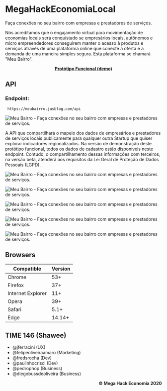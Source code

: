 # MegaHackEconomiaLocal

Faça conexões no seu bairro com empresas e prestadores de serviços.

Nós acreditamos que o engajamento virtual para movimentação de economias locais será conquistado se empresários locais, autônomos e micro empreendedores conseguirem manter o acesso à produtos e serviços através de uma plataforma online que conecte a oferta e a demanda de uma maneira simples segura. Esta plataforma se chamará "Meu Bairro".

<p align="center">
  <p align="center">
    <a href="https://meubairro.jusblog.com"><strong>Protótipo Funcional (demo)</strong></a>
  </p>
</p>

## API

### Endpoint:

     https://meubairro.jusblog.com/api

![Meu Bairro - Faça conexões no seu bairro com empresas e prestadores de serviços.](https://meubairro.jusblog.com/assets/img/prototype/v1/api.png)

A API que compartilhará o mapeio dos dados de empresários e prestadores de serviços locais publicamente para qualquer outra Startup que quiser explorar indicadores regionalizados. Na versão de demonstração deste protótipo funcional, todos os dados de cadastro estão disponíveis neste endpoint. Contudo, o compartilhamento dessas informações com terceiros, na versão beta, atenderá aos requisitos da Lei Geral de Proteção de Dados Pessoais (LGPD).

![Meu Bairro - Faça conexões no seu bairro com empresas e prestadores de serviços.](https://meubairro.jusblog.com/assets/img/prototype/v1/home.jpeg)


![Meu Bairro - Faça conexões no seu bairro com empresas e prestadores de serviços.](https://meubairro.jusblog.com/assets/img/prototype/v1/map.jpeg)

![Meu Bairro - Faça conexões no seu bairro com empresas e prestadores de serviços.](https://meubairro.jusblog.com/assets/img/prototype/v1/whatsapp.jpeg)

![Meu Bairro - Faça conexões no seu bairro com empresas e prestadores de serviços.](https://meubairro.jusblog.com/assets/img/prototype/v1/app-icon.jpeg)

![Meu Bairro - Faça conexões no seu bairro com empresas e prestadores de serviços.](https://meubairro.jusblog.com/assets/img/prototype/v1/app-home.jpeg)

## Browsers

| Compatible | Version |
| ------ | ----------- |
| Chrome | 53+ |
| Firefox | 37+ |
| Internet Explorer | 11+ |
| Opera | 39+ |
| Safari | 5.1+ |
| Edge | 14.14+ |

## TIME 146 (Shawee)

- @jferracini (UX)
- @felipeoliveiraamaro (Marketing)
- @fredsrocha (Dev)
- @paulinhocrisci (Dev)
- @pedrophop (Business)
- @diegobussdeoliveira (Business)

<p align="right">
 <b>&copy; Mega Hack Economia 2020</b>
</p>

</main>
